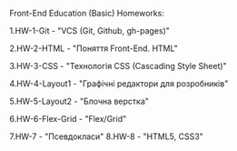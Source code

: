 Front-End Education (Basic)
Homeworks:

1.HW-1-Git - "VCS (Git, Github, gh-pages)"  

2.HW-2-HTML - "Поняття Front-End. HTML"  

3.HW-3-CSS - "Технологія CSS (Cascading Style Sheet)"  

4.HW-4-Layout1 - "Графічні редактори для розробників"  

5.HW-5-Layout2 - "Блочна верстка"

6.HW-6-Flex-Grid - "Flex/Grid"

7.HW-7 - "Псевдокласи"
8.HW-8 - "HTML5, CSS3"
